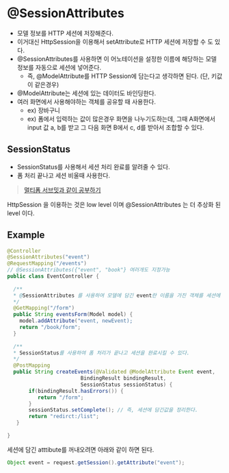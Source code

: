 # @SessionAttributes

- 모델 정보를 HTTP 세션에 저장해준다.
- 이거대신 HttpSession을 이용해서 setAttribute로 HTTP 세션에 저장할 수 도 있다.
- @SessionAttributes를 사용하면 이 어노테이션을 설정한 이름에 해당하는 모델 정보를 자동으로 세션에 넣어준다.
  - 즉, @ModelAttribute를 HTTP Session에 담는다고 생각하면 된다. (단, 키값이 같은경우)
- @ModelAttribute는 세션에 있는 데이터도 바인딩한다.
- 여러 화면에서 사용해야하는 객체를 공유할 때 사용한다.
  - ex) 장바구니
  - ex) 폼에서 입력하는 값이 많은경우 화면을 나누기도하는데, 그때 A화면에서 input 값 a, b를 받고 그 다음 화면 B에서 c, d를 받아서 조합할 수 있다.

## SessionStatus

- SessionStatus를 사용해서 세션 처리 완료를 알려줄 수 있다.
- 폼 처리 끝나고 세션 비울때 사용한다.

> [멀티폼 서브밋과 같이 공부하기](https://github.com/BAEKJungHo/TIL/blob/master/Spring/%EB%A9%80%ED%8B%B0%ED%8F%BC%EC%84%9C%EB%B8%8C%EB%B0%8B.md)

HttpSession 을 이용하는 것은 low level 이며 @SessionAttributes 는 더 추상화 된 level 이다.

## Example

```java
@Controller
@SessionAttributes("event")  
@RequestMapping("/events")
// @SessionAttributes({"event", "book"} 여러개도 지정가능
public class EventController {
  
  /**
  * @SessionAttributes 를 사용하여 모델에 담긴 event란 이름을 가진 객체를 세션에 담아준다.
  */
  @GetMapping("/form")
  public String eventsForm(Model model) {
    model.addAttribute("event, newEvent);
    return "/book/form";
  }
  
  /**
  * SessionStatus를 사용하여 폼 처리가 끝나고 세션을 완료시킬 수 있다.
  */
  @PostMapping
  public String createEvents(@Validated @ModelAttribute Event event,
                        BindingResult bindingResult,
                        SessionStatus sessionStatus) {
       if(bindingResult.hasErrors()) {
          return "/form";
       }
       sessionStatus.setComplete(); // 즉, 세션에 담긴값을 정리한다.
       return "redirct:/list";
   }
  
}
```

세션에 담긴 atttibute를 꺼내오려면 아래와 같이 하면 된다.

```java
Object event = request.getSession().getAttribute("event");
```
